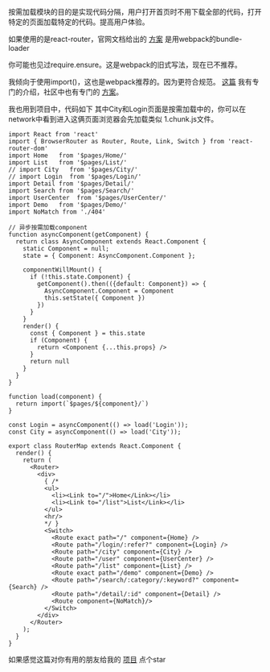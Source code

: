 按需加载模块的目的是实现代码分隔，用户打开首页时不用下载全部的代码，打开特定的页面加载特定的代码。提高用户体验。

如果使用的是react-router，官网文档给出的 [方案](https://reacttraining.com/react-router/web/guides/code-splitting) 是用webpack的bundle-loader

你可能也见过require.ensure。这是webpack的旧式写法，现在已不推荐。

我倾向于使用import()，这也是webpack推荐的。因为更符合规范。 [这篇](https://www.jianshu.com/p/a8702a5ec944) 我有专门的介绍，社区中也有专门的 [方案](https://gist.github.com/acdlite/a68433004f9d6b4cbc83b5cc3990c194)。

我也用到项目中，代码如下
其中City和Login页面是按需加载中的，你可以在network中看到进入这俩页面浏览器会先加载类似 1.chunk.js文件。
```
import React from 'react'
import { BrowserRouter as Router, Route, Link, Switch } from 'react-router-dom'
import Home   from '$pages/Home/'
import List   from '$pages/List/'
// import City   from '$pages/City/'
// import Login  from '$pages/Login/'
import Detail from '$pages/Detail/'
import Search from '$pages/Search/'
import UserCenter  from '$pages/UserCenter/'
import Demo   from '$pages/Demo/'
import NoMatch from './404'

// 异步按需加载component
function asyncComponent(getComponent) {
  return class AsyncComponent extends React.Component {
    static Component = null;
    state = { Component: AsyncComponent.Component };

    componentWillMount() {
      if (!this.state.Component) {
        getComponent().then(({default: Component}) => {
          AsyncComponent.Component = Component
          this.setState({ Component })
        })
      }
    }
    render() {
      const { Component } = this.state
      if (Component) {
        return <Component {...this.props} />
      }
      return null
    }
  }
}

function load(component) {
  return import(`$pages/${component}/`)
}

const Login = asyncComponent(() => load('Login'));
const City = asyncComponent(() => load('City'));

export class RouterMap extends React.Component {
  render() {
    return (
      <Router>
        <div>
          { /*
          <ul>
            <li><Link to="/">Home</Link></li>
            <li><Link to="/list">List</Link></li>
          </ul>
          <hr/>
          */ }
          <Switch>
            <Route exact path="/" component={Home} />
            <Route path="/login/:refer?" component={Login} />
            <Route path="/city" component={City} />
            <Route path="/user" component={UserCenter} />
            <Route path="/list" component={List} />
            <Route exact path="/demo" component={Demo} />
            <Route path="/search/:category/:keyword?" component={Search} />
            <Route path="/detail/:id" component={Detail} />
            <Route component={NoMatch}/>
          </Switch>
        </div>
      </Router>
    );
  }
}

```

如果感觉这篇对你有用的朋友给我的 [项目](https://github.com/mafeifan/react-dianping) 点个star
